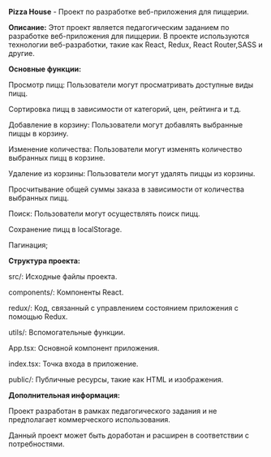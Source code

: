 **Pizza House** - Проект по разработке веб-приложения для пиццерии.

**Описание:** Этот проект является педагогическим заданием по разработке веб-приложения для пиццерии. В проекте используются технологии веб-разработки, такие как React, Redux, React Router,SASS и другие.

**Основные функции:**

Просмотр пицц: Пользователи могут просматривать доступные виды пицц.

Сортировка пицц в зависимости от категорий, цен, рейтинга и т.д.

Добавление в корзину: Пользователи могут добавлять выбранные пиццы в корзину.

Изменение количества: Пользователи могут изменять количество выбранных пицц в корзине.

Удаление из корзины: Пользователи могут удалять пиццы из корзины.

Просчитывание общей суммы заказа в зависимости от количества выбранных пицц.

Поиск: Пользователи могут осуществлять поиск пицц.

Сохранение пицц в localStorage.

Пагинация;

**Структура проекта:**

src/: Исходные файлы проекта.

components/: Компоненты React.

redux/: Код, связанный с управлением состоянием приложения с помощью Redux.

utils/: Вспомогательные функции.

App.tsx: Основной компонент приложения.

index.tsx: Точка входа в приложение.

public/: Публичные ресурсы, такие как HTML и изображения.

**Дополнительная информация:**

Проект разработан в рамках педагогического задания и не предполагает коммерческого использования.

Данный проект может быть доработан и расширен в соответствии с потребностями.
